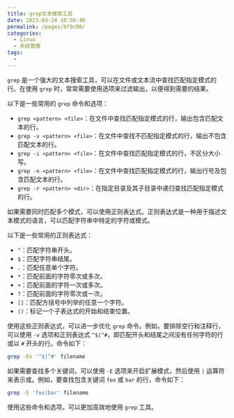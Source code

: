 ```yaml
---
title: grep文本搜索工具
date: 2023-03-24 10:56:46
permalink: /pages/bf9c00/
categories:
  - Linux
  - 系统管理
tags:
  - 
---
```

`grep` 是一个强大的文本搜索工具，可以在文件或文本流中查找匹配指定模式的行。在使用 `grep` 时，常常需要使用选项来过滤输出，以便得到需要的结果。

以下是一些常用的 `grep` 命令和选项：

- `grep <pattern> <file>`：在文件中查找匹配指定模式的行，输出包含匹配文本的行。
- `grep -v <pattern> <file>`：在文件中查找不匹配指定模式的行，输出不包含匹配文本的行。
- `grep -i <pattern> <file>`：在文件中查找匹配指定模式的行，不区分大小写。
- `grep -n <pattern> <file>`：在文件中查找匹配指定模式的行，输出行号及包含匹配文本的行。
- `grep -r <pattern> <dir>`：在指定目录及其子目录中递归查找匹配指定模式的行。

如果需要同时匹配多个模式，可以使用正则表达式。正则表达式是一种用于描述文本模式的语言，可以匹配字符串中特定的字符或模式。

以下是一些常用的正则表达式：

- `^`：匹配字符串开头。
- `$`：匹配字符串结尾。
- `.`：匹配任意单个字符。
- `*`：匹配前面的字符零次或多次。
- `+`：匹配前面的字符一次或多次。
- `?`：匹配前面的字符零次或一次。
- `[]`：匹配方括号中列举的任意一个字符。
- `()`：标记一个子表达式的开始和结束位置。

使用这些正则表达式，可以进一步优化 `grep` 命令。例如，要排除空行和注释行，可以使用 `-v` 选项和正则表达式 `^$|^#`，即匹配开头和结尾之间没有任何字符的行或以 `#` 开头的行。命令如下：

```bash
grep -Ev '^$|^#' filename
```

如果需要查找多个关键词，可以使用 `-E` 选项来开启扩展模式，然后使用 `|` 运算符来表示或。例如，要查找包含关键词 `foo` 或 `bar` 的行，命令如下：

```bash
grep -E 'foo|bar' filename
```

使用这些命令和选项，可以更加高效地使用 `grep` 工具。